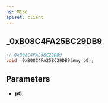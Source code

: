 ```yaml
---
ns: MISC
apiset: client
---
```

## _0xB08C4FA25BC29DB9

```c
// 0xB08C4FA25BC29DB9
void _0xB08C4FA25BC29DB9(Any p0);
```


## Parameters
* **p0**:



